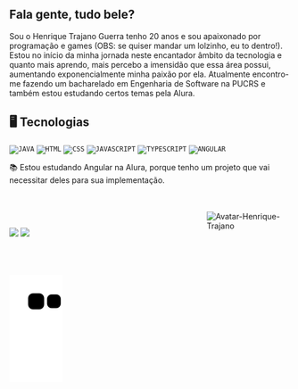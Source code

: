 ## Fala gente, tudo bele?

Sou o Henrique Trajano Guerra tenho 20 anos e sou apaixonado por programação e games (OBS: se quiser mandar um lolzinho, eu to dentro!). Estou no início da minha jornada neste encantador âmbito da tecnologia e quanto mais aprendo, mais percebo a imensidão que essa área possui, aumentando exponencialmente minha paixão por ela. Atualmente encontro-me fazendo um bacharelado em Engenharia de Software na PUCRS e também estou estudando certos temas pela Alura. 

## 🖥️ Tecnologias 
<code><img width="46px" src="https://cdn.jsdelivr.net/gh/devicons/devicon/icons/java/java-original.svg" title="JAVA"/></code>
<code><img width="46px" src="https://cdn.jsdelivr.net/gh/devicons/devicon/icons/html5/html5-original.svg" title = "HTML"/></code>
<code><img width="46px" src="https://cdn.jsdelivr.net/gh/devicons/devicon/icons/css3/css3-original.svg" title = "CSS"/></code>
<code><img width="46px" src="https://cdn.jsdelivr.net/gh/devicons/devicon/icons/javascript/javascript-original.svg" title = "JAVASCRIPT"/></code>
<code><img width="46px" src="https://cdn.jsdelivr.net/gh/devicons/devicon/icons/typescript/typescript-original.svg" title = "TYPESCRIPT"/></code>
<code><img width="46px" src="https://cdn.jsdelivr.net/gh/devicons/devicon/icons/angularjs/angularjs-original.svg" title = "ANGULAR"/></code>

📚 Estou estudando Angular na Alura, porque tenho um projeto que vai necessitar deles para sua implementação. 

<br />
<br />
<img align="right" width="150" alt="Avatar-Henrique-Trajano" title="Feita através do readyplayer.me" src="https://user-images.githubusercontent.com/69161086/148849077-c0a2ab76-b3c0-472c-b242-cab6a04a5726.png">

##
<div> 
  <a href="mailto:henriquetrajanoguerra@gmail.com"><img src="https://img.shields.io/badge/Gmail-D14836?style=for-the-badge&logo=gmail&logoColor=white"></a>
  <a href="https://www.linkedin.com/in/henrique-trajano-guerra/"><img src="https://img.shields.io/badge/LinkedIn-0077B5?style=for-the-badge&logo=linkedin&logoColor=white"></a>
  <!-- target="_blank" = ;-; -->
  <br />
  <br />
  <br />
  <br />
  
  ![Snake animation](https://github.com/HenriqueTrajano/HenriqueTrajano/blob/output/github-contribution-grid-snake.svg)
  
</div>

